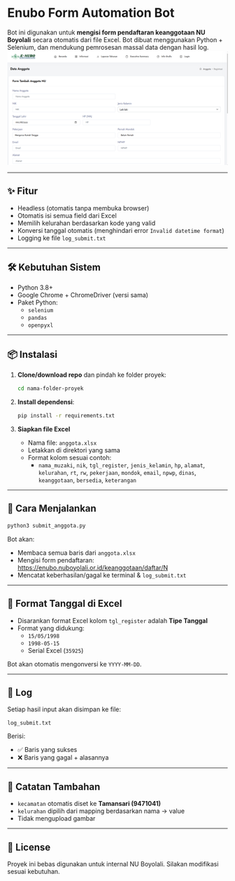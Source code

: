 # Enubo Form Automation Bot

Bot ini digunakan untuk **mengisi form pendaftaran keanggotaan NU Boyolali** secara otomatis dari file Excel. Bot dibuat menggunakan Python + Selenium, dan mendukung pemrosesan massal data dengan hasil log.
![Form Screenshot](Screenshoot/screenshoot.png)


---

## ✨ Fitur

- Headless (otomatis tanpa membuka browser)
- Otomatis isi semua field dari Excel
- Memilih kelurahan berdasarkan kode yang valid
- Konversi tanggal otomatis (menghindari error `Invalid datetime format`)
- Logging ke file `log_submit.txt`

---

## 🛠️ Kebutuhan Sistem

- Python 3.8+
- Google Chrome + ChromeDriver (versi sama)
- Paket Python:
  - `selenium`
  - `pandas`
  - `openpyxl`

---

## 📦 Instalasi

1. **Clone/download repo** dan pindah ke folder proyek:
   ```bash
   cd nama-folder-proyek
   ```

2. **Install dependensi**:
   ```bash
   pip install -r requirements.txt
   ```

3. **Siapkan file Excel**
   - Nama file: `anggota.xlsx`
   - Letakkan di direktori yang sama
   - Format kolom sesuai contoh:
     - `nama_muzaki`, `nik`, `tgl_register`, `jenis_kelamin`, `hp`, `alamat`, `kelurahan`, `rt`, `rw`, `pekerjaan`, `mondok`, `email`, `npwp`, `dinas`, `keanggotaan`, `bersedia`, `keterangan`

---

## 🚀 Cara Menjalankan

```bash
python3 submit_anggota.py
```

Bot akan:
- Membaca semua baris dari `anggota.xlsx`
- Mengisi form pendaftaran: https://enubo.nuboyolali.or.id/keanggotaan/daftar/N
- Mencatat keberhasilan/gagal ke terminal & `log_submit.txt`

---

## 📝 Format Tanggal di Excel

- Disarankan format Excel kolom `tgl_register` adalah **Tipe Tanggal**
- Format yang didukung:
  - `15/05/1998`
  - `1998-05-15`
  - Serial Excel (`35925`)

Bot akan otomatis mengonversi ke `YYYY-MM-DD`.

---

## 📁 Log

Setiap hasil input akan disimpan ke file:

```
log_submit.txt
```

Berisi:
- ✅ Baris yang sukses
- ❌ Baris yang gagal + alasannya

---

## 🧩 Catatan Tambahan

- `kecamatan` otomatis diset ke **Tamansari (9471041)**
- `kelurahan` dipilih dari mapping berdasarkan nama → value
- Tidak mengupload gambar

---

## 📄 License

Proyek ini bebas digunakan untuk internal NU Boyolali. Silakan modifikasi sesuai kebutuhan.
